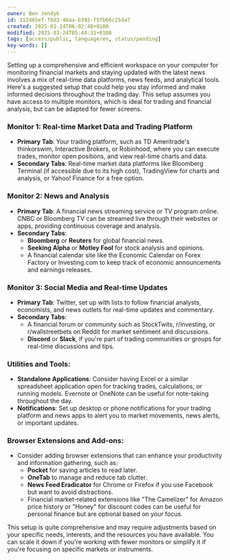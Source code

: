 ```yaml
---
owner: Ben Jendyk
id: 112465ef-f8d3-46aa-b392-f5fb66c25da7
created: 2025-01-14T06:02:48+0100
modified: 2025-03-24T05:44:31+0100
tags: [access/public, language/en, status/pending]
key-words: []
---
```




Setting up a comprehensive and efficient workspace on your computer for monitoring financial markets and staying updated with the latest news involves a mix of real-time data platforms, news feeds, and analytical tools. Here's a suggested setup that could help you stay informed and make informed decisions throughout the trading day. This setup assumes you have access to multiple monitors, which is ideal for trading and financial analysis, but can be adapted for fewer screens.

### Monitor 1: Real-time Market Data and Trading Platform
- **Primary Tab**: Your trading platform, such as TD Ameritrade's thinkorswim, Interactive Brokers, or Robinhood, where you can execute trades, monitor open positions, and view real-time charts and data.
- **Secondary Tabs**: Real-time market data platforms like Bloomberg Terminal (if accessible due to its high cost), TradingView for charts and analysis, or Yahoo! Finance for a free option.

### Monitor 2: News and Analysis
- **Primary Tab**: A financial news streaming service or TV program online. CNBC or Bloomberg TV can be streamed live through their websites or apps, providing continuous coverage and analysis.
- **Secondary Tabs**:
  - **Bloomberg** or **Reuters** for global financial news.
  - **Seeking Alpha** or **Motley Fool** for stock analysis and opinions.
  - A financial calendar site like the Economic Calendar on Forex Factory or Investing.com to keep track of economic announcements and earnings releases.

### Monitor 3: Social Media and Real-time Updates
- **Primary Tab**: Twitter, set up with lists to follow financial analysts, economists, and news outlets for real-time updates and commentary.
- **Secondary Tabs**:
  - A financial forum or community such as StockTwits, r/investing, or r/wallstreetbets on Reddit for market sentiment and discussions.
  - **Discord** or **Slack**, if you're part of trading communities or groups for real-time discussions and tips.

### Utilities and Tools:
- **Standalone Applications**: Consider having Excel or a similar spreadsheet application open for tracking trades, calculations, or running models. Evernote or OneNote can be useful for note-taking throughout the day.
- **Notifications**: Set up desktop or phone notifications for your trading platform and news apps to alert you to market movements, news alerts, or important updates.

### Browser Extensions and Add-ons:
- Consider adding browser extensions that can enhance your productivity and information gathering, such as:
  - **Pocket** for saving articles to read later.
  - **OneTab** to manage and reduce tab clutter.
  - **News Feed Eradicator** for Chrome or Firefox if you use Facebook but want to avoid distractions.
  - Financial market-related extensions like "The Camelizer" for Amazon price history or "Honey" for discount codes can be useful for personal finance but are optional based on your focus.

This setup is quite comprehensive and may require adjustments based on your specific needs, interests, and the resources you have available. You can scale it down if you're working with fewer monitors or simplify it if you're focusing on specific markets or instruments.